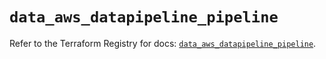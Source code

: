 # `data_aws_datapipeline_pipeline`

Refer to the Terraform Registry for docs: [`data_aws_datapipeline_pipeline`](https://registry.terraform.io/providers/hashicorp/aws/6.6.0/docs/data-sources/datapipeline_pipeline).

